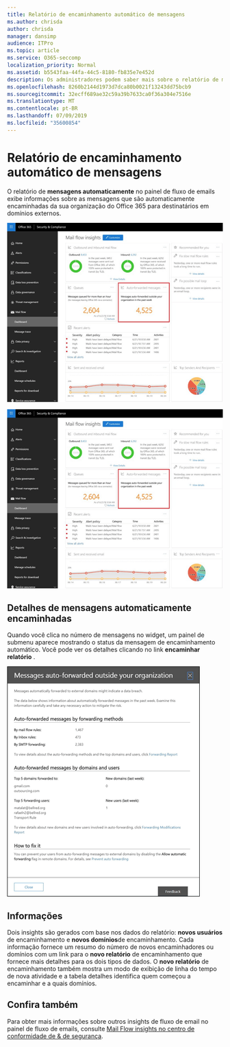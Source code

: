 ```yaml
---
title: Relatório de encaminhamento automático de mensagens
ms.author: chrisda
author: chrisda
manager: dansimp
audience: ITPro
ms.topic: article
ms.service: O365-seccomp
localization_priority: Normal
ms.assetid: b5543faa-44fa-44c5-8180-fb835e7e452d
description: Os administradores podem saber mais sobre o relatório de mensagens de encaminhamento automático no painel de fluxo de emails no centro de conformidade & segurança do Office 365.
ms.openlocfilehash: 8260b2144d1973d7dca80b0021f13243dd75bcb9
ms.sourcegitcommit: 32ecff689ae32c59a39b7633ca0f36a304e7516e
ms.translationtype: MT
ms.contentlocale: pt-BR
ms.lasthandoff: 07/09/2019
ms.locfileid: "35600854"
---
```

# <a name="auto-forwarded-messages-report"></a>Relatório de encaminhamento automático de mensagens

O relatório de **mensagens automaticamente** no painel de fluxo de emails exibe informações sobre as mensagens que são automaticamente encaminhadas da sua organização do Office 365 para destinatários em domínios externos.

![As mensagens de encaminhamento automático são aprofundadas no centro de conformidade & segurança do Office 365](media/8bc2600b-71c3-4b37-b4d0-9435fe0cfc8d.png)

![O relatório de mensagens de encaminhamento automático no painel de fluxo de emails no centro de conformidade & segurança do Office 365](media/8bc2600b-71c3-4b37-b4d0-9435fe0cfc8d.png)

## <a name="auto-forwarded-messages-details"></a>Detalhes de mensagens automaticamente encaminhadas

Quando você clica no número de mensagens no widget, um painel de submenu aparece mostrando o status da mensagem de encaminhamento automático. Você pode ver os detalhes clicando no link **encaminhar relatório** .

![O submenu de detalhes do relatório de mensagens automaticamente encaminhadas no centro de conformidade & segurança do Office 365](media/87d0fb1e-d2ef-4901-b17c-ec32d23a539e.png)

## <a name="insights"></a>Informações

Dois insights são gerados com base nos dados do relatório: **novos usuários** de encaminhamento e **novos domínios**de encaminhamento. Cada informação fornece um resumo do número de novos encaminhadores ou domínios com um link para o **novo relatório** de encaminhamento que fornece mais detalhes para os dois tipos de dados. O **novo relatório** de encaminhamento também mostra um modo de exibição de linha do tempo de nova atividade e a tabela detalhes identifica quem começou a encaminhar e a quais domínios.

## <a name="see-also"></a>Confira também

Para obter mais informações sobre outros insights de fluxo de email no painel de fluxo de emails, consulte [Mail Flow insights no centro de conformidade de & de segurança](mail-flow-insights.md).
